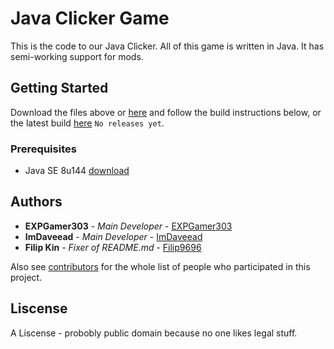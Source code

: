 # Java Clicker Game

This is the code to our Java Clicker. All of this game is written in Java. It has semi-working support for mods.


## Getting Started

Download the files above or [here](https://github.com/WeAreDevs/JavaClicker/archive/master.zip) and follow the build instructions below, or the latest build [here]() `No releases yet`.

### Prerequisites

* Java SE 8u144 [download](http://www.oracle.com/technetwork/java/javase/downloads/jre8-downloads-2133155.html)

## Authors

* **EXPGamer303** - *Main Developer* - [EXPGamer303](https://github.com/EXPGamer303)
* **ImDaveead** - *Main Developer* - [ImDaveead](https://github.com/ImDaveead)
* **Filip Kin** - *Fixer of README.md* - [Filip9696](https://github.com/Filip9696)

Also see [contributors](https://github.com/WeAreDevs/JavaClicker/contributors) for the whole list of people who participated in this project.

## Liscense

A Liscense - probobly public domain because no one likes legal stuff.
